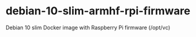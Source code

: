 # debian-10-slim-armhf-rpi-firmware
Debian 10 slim Docker image with Raspberry Pi firmware (/opt/vc)
